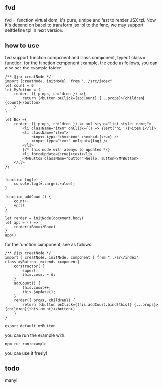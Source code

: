 ## fvd
fvd = function virtual dom, it's pure, simlpe and fast to render JSX tpl. Now it's depend on babel to transform jsx tpl to the func, we may support selfdefine tpl in next version.

## how to use
fvd support function component and class component, typeof class = function.
for the function component example, the code as follows, you can also see the example folder: 
```
/** @jsx creatNode */
import {creatNode, initNode}  from "../src/index"
let count = 0
let MyButton = {
    render: ({ props, children }) =>{
        return (<button onClick={addCount} {...props}>{children}{count}</button>)
    }
}

let Box ={
    render: ({ props, children }) => <ul style="list-style: none;">
        <li className="item" onClick={() => alert('hi!')}>item 1</li>
        <li className="item">
            <input type="checkbox" checked={true} />
            <input type="text" onInput={log} />
        </li>
        {/* this node will always be updated */}
        <li forceUpdate={true}>text</li>
        <MyButton className="button">hello, button</MyButton>
    </ul>
};


function log(e) {
    console.log(e.target.value);
}

function addCount() {
    count++
    app()
}

let render = initNode(document.body)
let app = () => {
    render(<Box></Box>)
}
app()

```

for the function component, see as follows:
```
/** @jsx creatNode */
import { creatNode, initNode, component } from "../src/index"
class myButton  extends component{
    constructor(){
        super()
        this.count = 0;
    }
    addCount() {
        this.count++;
        this.$update();
    }
    render({ props, children}) {
        return (<button onClick={this.addCount.bind(this)} {...props}>{children}{this.count}</button>)
    }
}

export default myButton
```

you can run the example with:
```
npm run run:example
```
you can use it freely!

## todo
many!